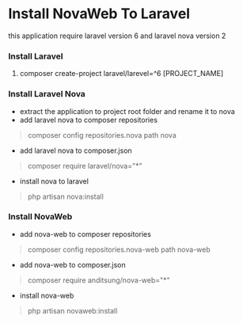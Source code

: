 # Install NovaWeb To Laravel
this application require laravel version 6 and laravel nova version 2

### Install Laravel
1. composer create-project laravel/larevel=^6 [PROJECT_NAME]

### Install Laravel Nova
* extract the application to project root folder and rename it to nova
* add laravel nova to composer repositories
> composer config repositories.nova path nova
* add laravel nova to composer.json 
> composer require laravel/nova="*"
* install nova to laravel 
> php artisan nova:install

### Install NovaWeb
* add nova-web to composer repositories
> composer config repositories.nova-web path nova-web
* add nova-web to composer.json
> composer require anditsung/nova-web="*"
* install nova-web
> php artisan novaweb:install
